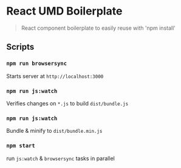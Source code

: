 # React UMD Boilerplate

> React component boilerplate to easily reuse with 'npm install'

## Scripts

### `npm run browsersync`

Starts server at `http://localhost:3000`

### `npm run js:watch`

Verifies changes on `*.js` to build `dist/bundle.js`

### `npm run js:watch`

Bundle & minify to `dist/bundle.min.js`

### `npm start`

run `js:watch` & `browsersync` tasks in parallel
